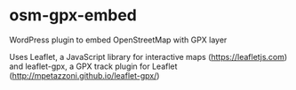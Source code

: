 # osm-gpx-embed
WordPress plugin to embed OpenStreetMap with GPX layer

Uses Leaflet, a JavaScript library for interactive maps (https://leafletjs.com) and leaflet-gpx, a GPX track plugin for Leaflet (http://mpetazzoni.github.io/leaflet-gpx/)
